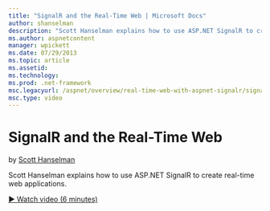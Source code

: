 ```yaml
---
title: "SignalR and the Real-Time Web | Microsoft Docs"
author: shanselman
description: "Scott Hanselman explains how to use ASP.NET SignalR to create real-time web applications."
ms.author: aspnetcontent
manager: wpickett
ms.date: 07/29/2013
ms.topic: article
ms.assetid: 
ms.technology: 
ms.prod: .net-framework
msc.legacyurl: /aspnet/overview/real-time-web-with-aspnet-signalr/signalr-and-the-real-time-web
msc.type: video
---
```

SignalR and the Real-Time Web
====================
by [Scott Hanselman](https://github.com/shanselman)

Scott Hanselman explains how to use ASP.NET SignalR to create real-time web applications.

[&#9654; Watch video (6 minutes)](https://channel9.msdn.com/Blogs/ASP-NET-Site-Videos/signalr-and-the-real-time-web)